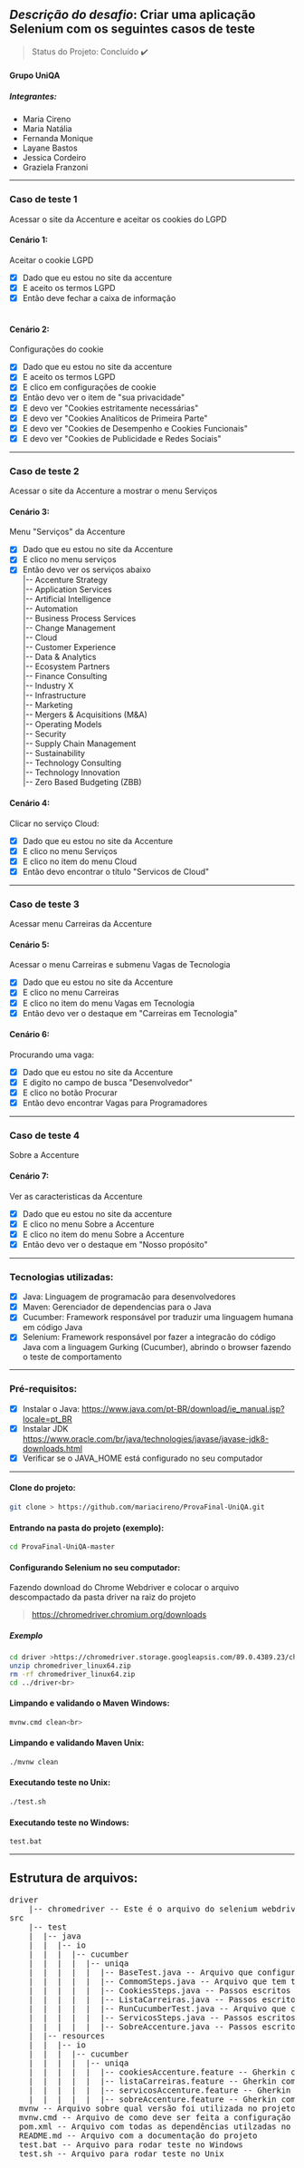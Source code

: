 ## *Descrição do desafio*: Criar uma aplicação Selenium com os seguintes casos de teste<br>

> Status do Projeto: Concluído :heavy_check_mark:<br>

#### Grupo UniQA<br>
##### Integrantes:<br>

- Maria Cireno<br>
- Maria Natália<br>
- Fernanda Monique<br>
- Layane Bastos<br>
- Jessica Cordeiro<br>
- Graziela Franzoni<br>
---------------------------------------------------------------------------
### Caso de teste 1<br>
Acessar o site da Accenture e aceitar os cookies do LGPD<br>

#### Cenário 1:<br>
Aceitar o cookie LGPD<br>
   - [x] Dado que eu estou no site da accenture<br>
   - [x] E aceito os termos LGPD<br>
   - [x] Então deve fechar a caixa de informação<br><br>

#### Cenário 2:<br> 
Configurações do cookie<br>
   - [x] Dado que eu estou no site da accenture<br>
   - [x] E aceito os termos LGPD<br>
   - [x] E clico em configurações de cookie<br>
   - [x] Então devo ver o item de "sua privacidade"<br>
   - [x] E devo ver "Cookies estritamente necessárias"<br>
   - [x] E devo ver "Cookies Analíticos de Primeira Parte"<br>
   - [x] E devo ver "Cookies de Desempenho e Cookies Funcionais"<br>
   - [x] E devo ver "Cookies de Publicidade e Redes Sociais"<br>
---------------------------------------------------------------------------
### Caso de teste 2<br>
Acessar o site da Accenture a mostrar o menu Serviços<br>

#### Cenário 3:<br>
Menu "Serviços" da Accenture<br>
   - [x] Dado que eu estou no site da Accenture<br>
   - [x] E clico no menu serviços<br>
   - [x] Então devo ver os serviços abaixo<br>
         |-- Accenture Strategy<br>
         |-- Application Services<br>
         |-- Artificial Intelligence<br>
         |-- Automation<br>
         |-- Business Process Services<br>
         |-- Change Management<br>
         |-- Cloud<br>
         |-- Customer Experience<br>
         |-- Data & Analytics<br>
         |-- Ecosystem Partners<br>
         |-- Finance Consulting<br>
         |-- Industry X<br>
         |-- Infrastructure<br>
         |-- Marketing<br>
         |-- Mergers & Acquisitions (M&A)<br>
         |-- Operating Models<br>
         |-- Security<br>
         |-- Supply Chain Management<br>
         |-- Sustainability<br>
         |-- Technology Consulting<br>
         |-- Technology Innovation<br>
         |-- Zero Based Budgeting (ZBB)<br>

#### Cenário 4:<br> 
Clicar no serviço Cloud:<br>
   - [x] Dado que eu estou no site da Accenture<br>
   - [x] E clico no menu Serviços<br>
   - [x] E clico no item do menu Cloud<br>
   - [x] Então devo encontrar o título "Servicos de Cloud"<br>
---------------------------------------------------------------------------
### Caso de teste 3<br>
Acessar menu Carreiras da Accenture<br>

#### Cenário 5:<br>
Acessar o menu Carreiras e submenu Vagas de Tecnologia<br>
   - [x] Dado que eu estou no site da Accenture<br>
   - [x] E clico no menu Carreiras<br>
   - [x] E clico no item do menu Vagas em Tecnologia<br>
   - [x] Então devo ver o destaque em "Carreiras em Tecnologia"<br>

#### Cenário 6:<br>
Procurando uma vaga:<br>
   - [x] Dado que eu estou no site da Accenture<br>
   - [x] E digito no campo de busca "Desenvolvedor"<br>
   - [x] E clico no botão Procurar<br>
   - [x] Então devo encontrar Vagas para Programadores<br>
---------------------------------------------------------------------------
### Caso de teste 4<br>
Sobre a Accenture<br>

#### Cenário 7:<br>
Ver as caracteristicas da Accenture<br>
   - [x] Dado que eu estou no site da accenture<br>
   - [x] E clico no menu Sobre a Accenture<br>
   - [x] E clico no item do menu Sobre a Accenture<br>
   - [x] Então devo ver o destaque em "Nosso propósito"<br>
---------------------------------------------------------------------------
### Tecnologias utilizadas:<br>

   - [x] Java: Linguagem de programacão para desenvolvedores<br>
   - [x] Maven: Gerenciador de dependencias para o Java<br>
   - [x] Cucumber: Framework responsável por traduzir uma linguagem humana em código Java<br>
   - [x] Selenium: Framework responsável por fazer a integracão do código Java com a linguagem Gurking (Cucumber), abrindo o browser fazendo o teste de comportamento<br>
---------------------------------------------------------------------------
### Pré-requisitos:<br>

   - [x] Instalar o Java: https://www.java.com/pt-BR/download/ie_manual.jsp?locale=pt_BR<br>
   - [x] Instalar JDK https://www.oracle.com/br/java/technologies/javase/javase-jdk8-downloads.html<br>
   - [x] Verificar se o JAVA_HOME está configurado no seu computador<br>
---------------------------------------------------------------------------     
#### Clone do projeto:<br> 

```bash
git clone > https://github.com/mariacireno/ProvaFinal-UniQA.git
```
#### Entrando na pasta do projeto (exemplo):<br>

```bash
cd ProvaFinal-UniQA-master
```

#### Configurando Selenium no seu computador:<br>
Fazendo download do Chrome Webdriver e colocar o arquivo descompactado da pasta driver na raiz do projeto<br>
>https://chromedriver.chromium.org/downloads<br>
##### Exemplo<br>

```bash
cd driver >https://chromedriver.storage.googleapsis.com/89.0.4389.23/chrome_1inux64.zip
unzip chromedriver_linux64.zip
rm -rf chromedriver_linux64.zip
cd ../driver<br>
```

#### Limpando e validando o Maven Windows:
```bash
mvnw.cmd clean<br>
```

#### Limpando e validando Maven Unix:
```bash
./mvnw clean
```

#### Executando teste no Unix:
```bash
./test.sh
```
#### Executando teste no Windows:
```bash
test.bat
```
---------------------------------------------------------------------------
## Estrutura de arquivos:
<pre>
driver
    |-- chromedriver -- Este é o arquivo do selenium webdriver, substitua este arquivo com a versão da sua máquina
src
    |-- test
    |  |-- java
    |  |  |-- io
    |  |  |  |-- cucumber
    |  |  |  |  |-- uniqa
    |  |  |  |  |  |-- BaseTest.java -- Arquivo que configura a inicialização do Java test
    |  |  |  |  |  |-- CommomSteps.java -- Arquivo que tem todos os passos em comum com os outros Steps        
    |  |  |  |  |  |-- CookiesSteps.java -- Passos escritos em java com selenium abrindo o browser e testando a aplicação    
    |  |  |  |  |  |-- ListaCarreiras.java -- Passos escritos em java com selenium abrindo o browser e testando a aplicação 
    |  |  |  |  |  |-- RunCucumberTest.java -- Arquivo que configura a inicialização do Java test
    |  |  |  |  |  |-- ServicosSteps.java -- Passos escritos em java com selenium abrindo o browser e testando a aplicação
    |  |  |  |  |  |-- SobreAccenture.java -- Passos escritos em java com selenium abrindo o browser e testando a aplicação
    |  |-- resources
    |  |  |-- io
    |  |  |  |-- cucumber
    |  |  |  |  |-- uniqa
    |  |  |  |  |  |-- cookiesAccenture.feature -- Gherkin com os cenários de teste de acordo com o que o cliente solicitou
    |  |  |  |  |  |-- listaCarreiras.feature -- Gherkin com os cenários de teste de acordo com o que o cliente solicitou
    |  |  |  |  |  |-- servicosAccenture.feature -- Gherkin com os cenários de teste de acordo com o que o cliente solicitou
    |  |  |  |  |  |-- sobreAccenture.feature -- Gherkin com os cenários de teste de acordo com o que o cliente solicitou 
  mvnw -- Arquivo sobre qual versão foi utilizada no projeto
  mvnw.cmd -- Arquivo de como deve ser feita a configuração do Maven
  pom.xml -- Arquivo com todas as dependências utilzadas no projeto
  README.md -- Arquivo com a documentação do projeto
  test.bat -- Arquivo para rodar teste no Windows
  test.sh -- Arquivo para rodar teste no Unix
  </pre>